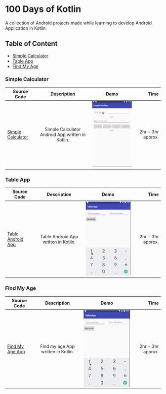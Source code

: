 # 100 Days of Kotlin

A collection of Android projects made while learning to develop Android Application in Kotlin.

## Table of Content

- [Simple Calculator](#simple-calculator)
- [Table App](#table-app)
- [Find My Age](#find-my-age)


### Simple Calculator
| Source Code        | Description           | Demo  | Time  |
| ------------- |:-------------:| :-----:| -----:|
| [Simple Calculator](https://github.com/aashishtamsya/Simple-Calculator-Android)      | Simple Calculator Android App written in Kotlin. | ![Simple Calculator Demo](https://github.com/aashishtamsya/100-Days-of-Kotlin/blob/master/Resources/SimpleCalculator.gif "Simple Calculator Demo") | 2hr - 3hr approx. |

### Table App
| Source Code        | Description           | Demo  | Time  |
| ------------- |:-------------:| :-----:| -----:|
| [Table Android App](https://github.com/aashishtamsya/TableApp-Android)      | Table Android App written in Kotlin. | ![Table Android App](https://github.com/aashishtamsya/100-Days-of-Kotlin/blob/master/Resources/TableApp.gif "Table Android App") | 2hr - 3hr approx. |

### Find My Age
| Source Code        | Description           | Demo  | Time  |
| ------------- |:-------------:| :-----:| -----:|
| [Find My Age App]()      | Find my age App written in Kotlin. | ![Find My Age](https://github.com/aashishtamsya/100-Days-of-Kotlin/blob/master/Resources/TableApp.gif "Find My Age Preview") | 2hr - 3hr approx. |